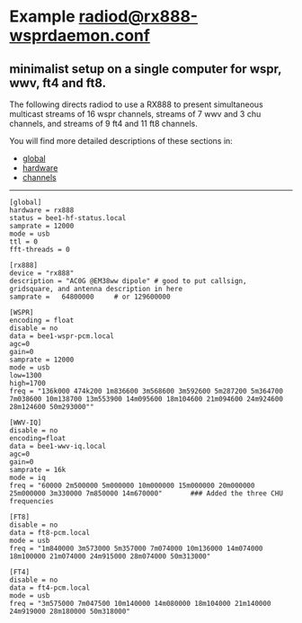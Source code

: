 # Example radiod@rx888-wsprdaemon.conf

## minimalist setup on a single computer for wspr, wwv, ft4 and ft8.

The following directs radiod to use a RX888 to present simultaneous multicast streams of 16 wspr channels, streams of 7 wwv and 3 chu channels, and streams of 9 ft4 and 11 ft8 channels.

You will find more detailed descriptions of these sections in:
- [global](./global.md)
- [hardware](./hardware.md)
- [channels](./channels.md)

---

```
[global]
hardware = rx888 
status = bee1-hf-status.local 
samprate = 12000  
mode = usb        
ttl = 0           
fft-threads = 0

[rx888]
device = "rx888" 
description = "AC0G @EM38ww dipole" # good to put callsign, gridsquare, and antenna description in here
samprate =   64800000     # or 129600000

[WSPR]
encoding = float
disable = no
data = bee1-wspr-pcm.local
agc=0
gain=0
samprate = 12000
mode = usb
low=1300
high=1700
freq = "136k000 474k200 1m836600 3m568600 3m592600 5m287200 5m364700 7m038600 10m138700 13m553900 14m095600 18m104600 21m094600 24m924600 28m124600 50m293000""

[WWV-IQ]
disable = no
encoding=float
data = bee1-wwv-iq.local
agc=0
gain=0
samprate = 16k
mode = iq
freq = "60000 2m500000 5m000000 10m000000 15m000000 20m000000 25m000000 3m330000 7m850000 14m670000"       ### Added the three CHU frequencies

[FT8]
disable = no
data = ft8-pcm.local
mode = usb
freq = "1m840000 3m573000 5m357000 7m074000 10m136000 14m074000 18m100000 21m074000 24m915000 28m074000 50m313000"

[FT4]
disable = no
data = ft4-pcm.local
mode = usb
freq = "3m575000 7m047500 10m140000 14m080000 18m104000 21m140000 24m919000 28m180000 50m318000"
```


